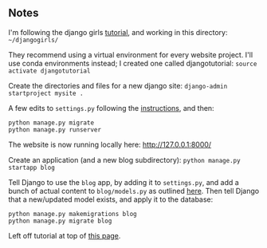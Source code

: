 ## Notes

I'm following the django girls [tutorial](https://www.gitbook.com/book/djangogirls/djangogirls-tutorial/details),
and working in this directory: `~/djangogirls/`

They recommend using a virtual environment for every website project. I'll use 
conda environments instead; I created one called djangotutorial: 
`source activate djangotutorial`

Create the directories and files for a new django site:
`django-admin startproject mysite .`

A few edits to `settings.py` following the [instructions](http://tutorial.djangogirls.org/en/django_start_project/), 
and then:
```
python manage.py migrate
python manage.py runserver
```
The website is now running locally here: http://127.0.0.1:8000/

Create an application (and a new blog subdirectory):
`python manage.py startapp blog`

Tell Django to use the `blog` app, by adding it to `settings.py`, and add a 
bunch of actual content to `blog/models.py` as outlined [here](http://tutorial.djangogirls.org/en/django_models/). Then tell Django 
that a new/updated model exists, and apply it to the database:
```
python manage.py makemigrations blog
python manage.py migrate blog
```

Left off tutorial at top of [this page](http://tutorial.djangogirls.org/en/django_admin/).
